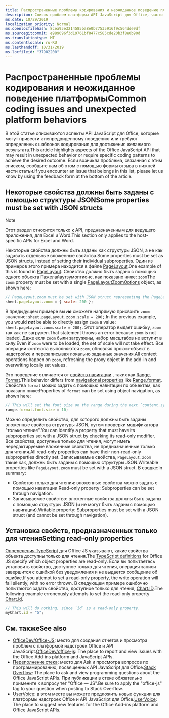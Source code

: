 ```yaml
---
title: Распространенные проблемы кодирования и неожиданное поведение платформы
description: Список проблем платформы API JavaScript для Office, часто встречающихся разработчиками.
ms.date: 10/29/2019
localization_priority: Normal
ms.openlocfilehash: 8cea95e3214585ba8e0b77535916f9c564dde9df
ms.sourcegitcommit: e989096f3d19761bf8477c585cde20b3f8e0b90d
ms.translationtype: MT
ms.contentlocale: ru-RU
ms.lasthandoff: 10/31/2019
ms.locfileid: "37902200"
---
```

# <a name="common-coding-issues-and-unexpected-platform-behaviors"></a><span data-ttu-id="016bc-103">Распространенные проблемы кодирования и неожиданное поведение платформы</span><span class="sxs-lookup"><span data-stu-id="016bc-103">Common coding issues and unexpected platform behaviors</span></span>

<span data-ttu-id="016bc-104">В этой статье описываются аспекты API JavaScript для Office, которые могут привести к непредвиденному поведению или требуют определенных шаблонов кодирования для достижения желаемого результата.</span><span class="sxs-lookup"><span data-stu-id="016bc-104">This article highlights aspects of the Office JavaScript API that may result in unexpected behavior or require specific coding patterns to achieve the desired outcome.</span></span> <span data-ttu-id="016bc-105">Если возникла проблема, связанная с этим списком, сообщите нам об этом с помощью формы отзыва в нижней части статьи.</span><span class="sxs-lookup"><span data-stu-id="016bc-105">If you encounter an issue that belongs in this list, please let us know by using the feedback form at the bottom of the article.</span></span>

## <a name="some-properties-must-be-set-with-json-structs"></a><span data-ttu-id="016bc-106">Некоторые свойства должны быть заданы с помощью структуры JSON</span><span class="sxs-lookup"><span data-stu-id="016bc-106">Some properties must be set with JSON structs</span></span>

> [!NOTE]
> <span data-ttu-id="016bc-107">Этот раздел относится только к API, предназначенным для ведущего приложения, для Excel и Word.</span><span class="sxs-lookup"><span data-stu-id="016bc-107">This section only applies to the host-specific APIs for Excel and Word.</span></span>

<span data-ttu-id="016bc-108">Некоторые свойства должны быть заданы как структуры JSON, а не как задавать отдельные вложенные свойства.</span><span class="sxs-lookup"><span data-stu-id="016bc-108">Some properties must be set as JSON structs, instead of setting their individual subproperties.</span></span> <span data-ttu-id="016bc-109">Один из примеров этого примера находится в файле [PageLayout](/javascript/api/excel/excel.pagelayout).</span><span class="sxs-lookup"><span data-stu-id="016bc-109">One example of this is found in [PageLayout](/javascript/api/excel/excel.pagelayout).</span></span> <span data-ttu-id="016bc-110">Свойство должно быть задано с помощью одного объекта Пажелайаутзумоптионс, как показано ниже: [](/javascript/api/excel/excel.pagelayoutzoomoptions) `zoom`</span><span class="sxs-lookup"><span data-stu-id="016bc-110">The `zoom` property must be set with a single [PageLayoutZoomOptions](/javascript/api/excel/excel.pagelayoutzoomoptions) object, as shown here:</span></span>

```js
// PageLayout.zoom must be set with JSON struct representing the PageLayoutZoomOptions object.
sheet.pageLayout.zoom = { scale: 200 };
```

<span data-ttu-id="016bc-111">В предыдущем примере вы ***не*** сможете напрямую присвоить `zoom` значение: `sheet.pageLayout.zoom.scale = 200;`.</span><span class="sxs-lookup"><span data-stu-id="016bc-111">In the previous example, you would ***not*** be able to directly assign `zoom` a value: `sheet.pageLayout.zoom.scale = 200;`.</span></span> <span data-ttu-id="016bc-112">Этот оператор выдает ошибку, `zoom` так как не загружен.</span><span class="sxs-lookup"><span data-stu-id="016bc-112">That statement throws an error because `zoom` is not loaded.</span></span> <span data-ttu-id="016bc-113">Даже если `zoom` были загружены, набор масштабов не вступит в силу.</span><span class="sxs-lookup"><span data-stu-id="016bc-113">Even if `zoom` were to be loaded, the set of scale will not take effect.</span></span> <span data-ttu-id="016bc-114">Все операции контекста выполняются `zoom`, обновляя прокси-объект в надстройке и перезаписывая локально заданные значения.</span><span class="sxs-lookup"><span data-stu-id="016bc-114">All context operations happen on `zoom`, refreshing the proxy object in the add-in and overwriting locally set values.</span></span>

<span data-ttu-id="016bc-115">Это поведение отличается от [свойств навигации](../excel/excel-add-ins-advanced-concepts.md#scalar-and-navigation-properties) , таких как [Range. Format](/javascript/api/excel/excel.range#format).</span><span class="sxs-lookup"><span data-stu-id="016bc-115">This behavior differs from [navigational properties](../excel/excel-add-ins-advanced-concepts.md#scalar-and-navigation-properties) like [Range.format](/javascript/api/excel/excel.range#format).</span></span> <span data-ttu-id="016bc-116">Свойства `format` можно задать с помощью навигации по объектам, как показано ниже:</span><span class="sxs-lookup"><span data-stu-id="016bc-116">Properties of `format` can be set using object navigation, as shown here:</span></span>

```js
// This will set the font size on the range during the next `content.sync()`.
range.format.font.size = 10;
```

<span data-ttu-id="016bc-117">Можно определить свойство, для которого должны быть заданы вложенные свойства структуры JSON, путем проверки модификатора "только чтение".</span><span class="sxs-lookup"><span data-stu-id="016bc-117">You can identify a property that must have its subproperties set with a JSON struct by checking its read-only modifier.</span></span> <span data-ttu-id="016bc-118">Все свойства, доступные только для чтения, могут иметь нередактируемые вложенные свойства, не предназначенные только для чтения.</span><span class="sxs-lookup"><span data-stu-id="016bc-118">All read-only properties can have their non-read-only subproperties directly set.</span></span> <span data-ttu-id="016bc-119">Записываемые свойства, `PageLayout.zoom` такие как, должны быть заданы с помощью структуры JSON.</span><span class="sxs-lookup"><span data-stu-id="016bc-119">Writeable properties like `PageLayout.zoom` must be set with a JSON struct.</span></span> <span data-ttu-id="016bc-120">В сводке:</span><span class="sxs-lookup"><span data-stu-id="016bc-120">In summary:</span></span>

- <span data-ttu-id="016bc-121">Свойство только для чтения: вложенные свойства можно задать с помощью навигации.</span><span class="sxs-lookup"><span data-stu-id="016bc-121">Read-only property: Subproperties can be set through navigation.</span></span>
- <span data-ttu-id="016bc-122">Записываемое свойство: вложенные свойства должны быть заданы с помощью структуры JSON (и не могут быть заданы с помощью навигации).</span><span class="sxs-lookup"><span data-stu-id="016bc-122">Writable property: Subproperties must be set with a JSON struct (and cannot be set through navigation).</span></span>

## <a name="setting-read-only-properties"></a><span data-ttu-id="016bc-123">Установка свойств, предназначенных только для чтения</span><span class="sxs-lookup"><span data-stu-id="016bc-123">Setting read-only properties</span></span>

<span data-ttu-id="016bc-124">[Определения TypeScript](/referencing-the-javascript-api-for-office-library-from-its-cdn.md) для Office JS указывают, какие свойства объекта доступны только для чтения.</span><span class="sxs-lookup"><span data-stu-id="016bc-124">The [TypeScript definitions](/referencing-the-javascript-api-for-office-library-from-its-cdn.md) for Office JS specify which object properties are read-only.</span></span> <span data-ttu-id="016bc-125">Если вы попытаетесь установить свойство, доступное только для чтения, операция записи завершится с ошибкой без уведомления и не выдается сообщение об ошибке.</span><span class="sxs-lookup"><span data-stu-id="016bc-125">If you attempt to set a read-only property, the write operation will fail silently, with no error thrown.</span></span> <span data-ttu-id="016bc-126">В следующем примере ошибочно попытаются задать свойство, доступное только для чтения, [Chart.ID](/javascript/api/excel/excel.chart#id).</span><span class="sxs-lookup"><span data-stu-id="016bc-126">The following example erroneously attempts to set the read-only property [Chart.id](/javascript/api/excel/excel.chart#id).</span></span>

```js
// This will do nothing, since `id` is a read-only property.
myChart.id = "5";
```

## <a name="see-also"></a><span data-ttu-id="016bc-127">См. также</span><span class="sxs-lookup"><span data-stu-id="016bc-127">See also</span></span>

- <span data-ttu-id="016bc-128">[OfficeDev/Office-JS](https://github.com/OfficeDev/office-js/issues): место для создания отчетов и просмотра проблем с платформой надстроек Office и API JavaScript.</span><span class="sxs-lookup"><span data-stu-id="016bc-128">[OfficeDev/office-js](https://github.com/OfficeDev/office-js/issues): The place to report and view issues with the Office Add-ins platform and JavaScript APIs.</span></span>
- <span data-ttu-id="016bc-129">[Переполнение стека](https://stackoverflow.com/questions/tagged/office-js): место для Ask и просмотра вопросов по программированию, посвященных API JavaScript для Office.</span><span class="sxs-lookup"><span data-stu-id="016bc-129">[Stack Overflow](https://stackoverflow.com/questions/tagged/office-js): The place to ask and view programming questions about the Office JavaScript APIs.</span></span> <span data-ttu-id="016bc-130">При публикации в стеке обязательно примените к вопросу тег "Office — JS".</span><span class="sxs-lookup"><span data-stu-id="016bc-130">Be sure to apply the "office-js" tag to your question when posting to Stack Overflow.</span></span>
- <span data-ttu-id="016bc-131">[UserVoice](https://officespdev.uservoice.com/): в этом месте вы можете предложить новые функции для платформы надстроек Office и API JavaScript для Office.</span><span class="sxs-lookup"><span data-stu-id="016bc-131">[UserVoice](https://officespdev.uservoice.com/): The place to suggest new features for the Office Add-ins platform and Office JavaScript APIs.</span></span>
